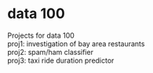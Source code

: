 # data 100
Projects for data 100
</br>proj1: investigation of bay area restaurants
</br>proj2: spam/ham classifier
</br>proj3: taxi ride duration predictor
